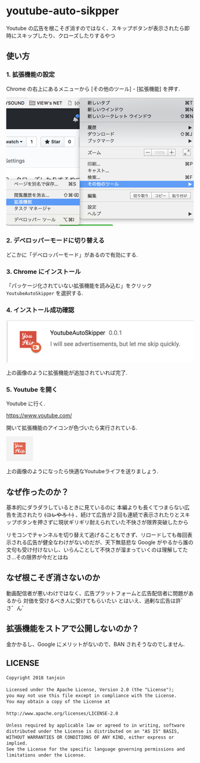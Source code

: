 # youtube-auto-sikpper

Youtube の広告を根こそぎ消すのではなく、スキップボタンが表示されたら即時にスキップしたり、クローズしたりするやつ

## 使い方

### 1. 拡張機能の設定

Chrome の右上にあるメニューから [その他のツール] - [拡張機能] を押す.

![Chrome Menu](res/img1.png)

### 2. デベロッパーモードに切り替える

どこかに「デベロッパーモード」があるので有効にする.

### 3. Chrome にインストール

「パッケージ化されていない拡張機能を読み込む」をクリック `YoutubeAutoSkipper` を選択する.

### 4. インストール成功確認

![Chrome Extension](res/img3.png)

上の画像のように拡張機能が追加されていれば完了.

### 5. Youtube を開く

Youtube に行く.

https://www.youtube.com/

開いて拡張機能のアイコンが色づいたら実行されている.

![Extension Icon](res/img2.png)

上の画像のようになったら快適なYoutubeライフを送りましょう.

## なぜ作ったのか？

基本的にダラダラしているときに見ているのに
本編よりも長くてつまらない広告を流されたり ~~(コレやろ！)~~ 、続けて広告が２回も連続で表示されたりとスキップボタンを押さずに現状ギリギリ耐えられていた不快さが限界突破したから

リモコンでチャンネルを切り替えて逃げることもできず、リロードしても毎回表示される広告が健全なわけがないのだが、天下無慈悲な Google がやるから誰の文句も受け付けないし、いらんことして不快さが溜まっていくのは理解してたさ...その限界が今だとはね

## なぜ根こそぎ消さないのか

動画配信者が悪いわけではなく、広告プラットフォームと広告配信者に問題があるから
対価を受けるべき人に受けてもらいたい
とはいえ、過剰な広告は許゛さ゛ん゛

## 拡張機能をストアで公開しないのか？

金かかるし、Google にメリットがないので、BAN されそうなのでしません.

## LICENSE

```
Copyright 2018 tanjoin

Licensed under the Apache License, Version 2.0 (the "License");
you may not use this file except in compliance with the License.
You may obtain a copy of the License at

http://www.apache.org/licenses/LICENSE-2.0

Unless required by applicable law or agreed to in writing, software
distributed under the License is distributed on an "AS IS" BASIS,
WITHOUT WARRANTIES OR CONDITIONS OF ANY KIND, either express or implied.
See the License for the specific language governing permissions and
limitations under the License.
```
